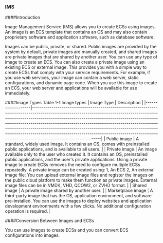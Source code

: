 ### IMS
####Introduction

Image Management Service (IMS) allows you to create ECSs using images. An image is an ECS template that contains an OS and may also contain proprietary software and application software, such as database software.

Images can be public, private, or shared. Public images are provided by the
system by default, private images are manually created, and shared images are private images that are shared by another user. You can use any type of image to create an ECS. You can also create a private image using an existing ECS or external image. This provides you with a simple way to create ECSs that comply with your service requirements. For example, if you use web services, your image can contain a web server, static configurations, and dynamic page code. When you use this image to create an ECS, your web server and applications will be available for use immediately.

####Image Types
Table 1-1 Image types
| Image Type        | Description                                                                                                                                                                                                                                                                                                                                                                                                                                                                                                           |
|-------------------|-----------------------------------------------------------------------------------------------------------------------------------------------------------------------------------------------------------------------------------------------------------------------------------------------------------------------------------------------------------------------------------------------------------------------------------------------------------------------------------------------------------------------|
| Public image      | A standard, widely used image. It contains an OS, comes with preinstalled public applications, and is available to all users.                                                                                                                                                                                                                                                                                                                                                                                         |
| Private image     | An image available only to the user who created it. It contains an OS, preinstalled public applications, and the user's private applications. Using a private image to create ECSs removes the need to configure multiple ECSs repeatedly. A private image can be created using: 1, An ECS 2, An external image file:  You can upload external image files and register the images on the public cloud platform to make them function as private images. External image files can be in VMDK, VHD, QCOW2, or ZVHD format. |
| Shared image      | A private image shared by another user.                                                                                                                                                                                                                                                                                                                                                                                                                                                                               |
| Marketplace image | A third-party image that has the OS, application environment, and software pre-installed. You can use the images to deploy websites and application development environments with a few clicks. No additional configuration operation is required.                                                                                                                                                                                                                                                                    |


####Conversion Between Images and ECSs

You can use images to create ECSs and you can convert  ECS configurations into images.

